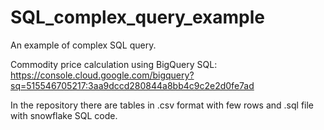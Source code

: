# SQL_complex_query_example

An example of complex SQL query.

Commodity price calculation using BigQuery SQL: 
<https://console.cloud.google.com/bigquery?sq=515546705217:3aa9dccd280844a8bb4c9c2e2d0fe7ad>

In the repository there are tables in .csv format with few rows and .sql file with snowflake SQL code.
